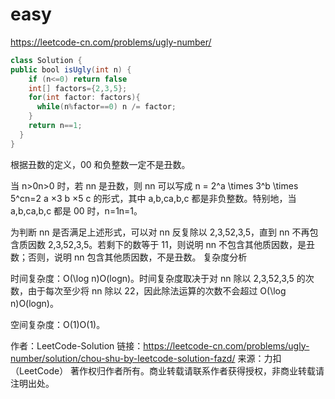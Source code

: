 # easy

https://leetcode-cn.com/problems/ugly-number/

```java
class Solution {
public bool isUgly(int n) {
    if (n<=0) return false
    int[] factors={2,3,5};
    for(int factor: factors){
      while(n%factor==0) n /= factor;
    }
    return n==1;
  }
}
```

根据丑数的定义，00 和负整数一定不是丑数。

当 n>0n>0 时，若 nn 是丑数，则 nn 可以写成 n = 2^a \times 3^b \times 5^cn=2
a
×3
b
×5
c
的形式，其中 a,b,ca,b,c 都是非负整数。特别地，当 a,b,ca,b,c 都是 00 时，n=1n=1。

为判断 nn 是否满足上述形式，可以对 nn 反复除以 2,3,52,3,5，直到 nn 不再包含质因数 2,3,52,3,5。若剩下的数等于 11，则说明 nn 不包含其他质因数，是丑数；否则，说明 nn 包含其他质因数，不是丑数。
复杂度分析

时间复杂度：O(\log n)O(logn)。时间复杂度取决于对 nn 除以 2,3,52,3,5 的次数，由于每次至少将 nn 除以 22，因此除法运算的次数不会超过 O(\log n)O(logn)。

空间复杂度：O(1)O(1)。

作者：LeetCode-Solution
链接：https://leetcode-cn.com/problems/ugly-number/solution/chou-shu-by-leetcode-solution-fazd/
来源：力扣（LeetCode）
著作权归作者所有。商业转载请联系作者获得授权，非商业转载请注明出处。
